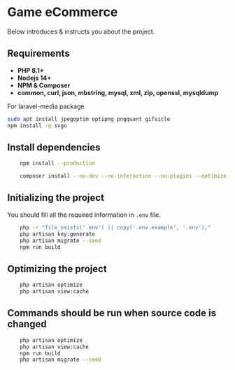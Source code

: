 # Game eCommerce

Below introduces & instructs you about the project.

## Requirements

- **PHP 8.1+**
- **Nodejs 14+**
- **NPM & Composer**
- **common, curl, json, mbstring, mysql, xml, zip, openssl, mysqldump**

For laravel-media package

```bash
sudo apt install jpegoptim optipng pngquant gifsicle
npm install -g svgo
```

## Install dependencies

```bash
    npm install --production

    composer install --no-dev --no-interaction --no-plugins --optimize-autoloader
```

## Initializing the project

You should fill all the required information in `.env` file.

```bash
    php -r "file_exists('.env') || copy('.env.example', '.env');"
    php artisan key:generate
    php artisan migrate --seed
    npm run build
```

## Optimizing the project

```bash
    php artisan optimize
    php artisan view:cache
```

## Commands should be run when source code is changed

```bash
    php artisan optimize
    php artisan view:cache
    npm run build
    php artisan migrate --seed
```
